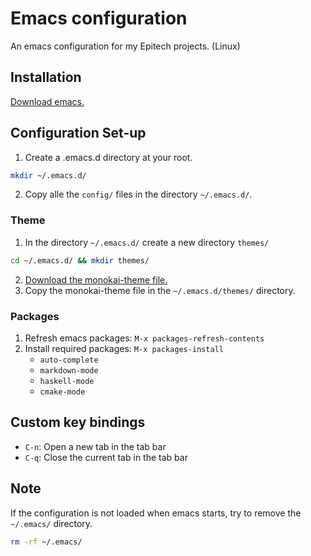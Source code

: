 # Emacs configuration

An emacs configuration for my  Epitech projects. (Linux)


## Installation

[Download emacs.](https://www.gnu.org/software/emacs/download.html)


## Configuration Set-up

1. Create a .emacs.d directory at your root.
```bash
mkdir ~/.emacs.d/
```
2. Copy alle the `config/` files in the directory `~/.emacs.d/`.

### Theme

1. In the directory `~/.emacs.d/` create a new directory `themes/`
```bash
cd ~/.emacs.d/ && mkdir themes/
```
2. [Download the monokai-theme file.](https://github.com/oneKelvinSmith/monokai-emacs/blob/master/monokai-theme.el)
3. Copy the monokai-theme file in the `~/.emacs.d/themes/` directory.

### Packages

1. Refresh emacs packages: `M-x packages-refresh-contents`
2. Install required packages: `M-x packages-install`
    * `auto-complete`
    * `markdown-mode`
    * `haskell-mode`
    * `cmake-mode`


## Custom key bindings

  * `C-n`: Open a new tab in the tab bar
  * `C-q`: Close the current tab in the tab bar

## Note

If the configuration is not loaded when emacs starts, try to remove the `~/.emacs/` directory.
```bash
rm -rf ~/.emacs/
```
